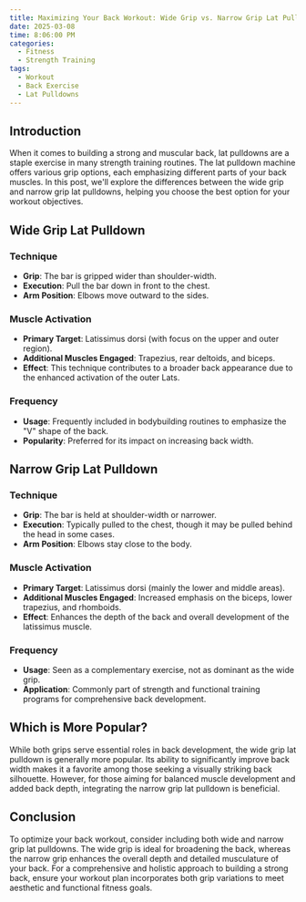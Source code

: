 ```yaml
---
title: Maximizing Your Back Workout: Wide Grip vs. Narrow Grip Lat Pulldowns
date: 2025-03-08
time: 8:06:00 PM
categories:
  - Fitness
  - Strength Training
tags:
  - Workout
  - Back Exercise
  - Lat Pulldowns
---
```


## Introduction

When it comes to building a strong and muscular back, lat pulldowns are a staple exercise in many strength training routines. The lat pulldown machine offers various grip options, each emphasizing different parts of your back muscles. In this post, we'll explore the differences between the wide grip and narrow grip lat pulldowns, helping you choose the best option for your workout objectives.

## Wide Grip Lat Pulldown

### Technique

- **Grip**: The bar is gripped wider than shoulder-width.
- **Execution**: Pull the bar down in front to the chest.
- **Arm Position**: Elbows move outward to the sides.

### Muscle Activation

- **Primary Target**: Latissimus dorsi (with focus on the upper and outer region).
- **Additional Muscles Engaged**: Trapezius, rear deltoids, and biceps.
- **Effect**: This technique contributes to a broader back appearance due to the enhanced activation of the outer Lats.

### Frequency

- **Usage**: Frequently included in bodybuilding routines to emphasize the "V" shape of the back.
- **Popularity**: Preferred for its impact on increasing back width.

## Narrow Grip Lat Pulldown

### Technique

- **Grip**: The bar is held at shoulder-width or narrower.
- **Execution**: Typically pulled to the chest, though it may be pulled behind the head in some cases.
- **Arm Position**: Elbows stay close to the body.

### Muscle Activation

- **Primary Target**: Latissimus dorsi (mainly the lower and middle areas).
- **Additional Muscles Engaged**: Increased emphasis on the biceps, lower trapezius, and rhomboids.
- **Effect**: Enhances the depth of the back and overall development of the latissimus muscle.

### Frequency

- **Usage**: Seen as a complementary exercise, not as dominant as the wide grip.
- **Application**: Commonly part of strength and functional training programs for comprehensive back development.

## Which is More Popular?

While both grips serve essential roles in back development, the wide grip lat pulldown is generally more popular. Its ability to significantly improve back width makes it a favorite among those seeking a visually striking back silhouette. However, for those aiming for balanced muscle development and added back depth, integrating the narrow grip lat pulldown is beneficial.

## Conclusion

To optimize your back workout, consider including both wide and narrow grip lat pulldowns. The wide grip is ideal for broadening the back, whereas the narrow grip enhances the overall depth and detailed musculature of your back. For a comprehensive and holistic approach to building a strong back, ensure your workout plan incorporates both grip variations to meet aesthetic and functional fitness goals.